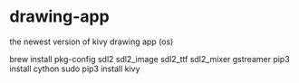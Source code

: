 # drawing-app

the newest version of kivy drawing app (os)


brew install pkg-config sdl2 sdl2_image sdl2_ttf sdl2_mixer gstreamer
pip3 install cython
sudo pip3 install kivy
